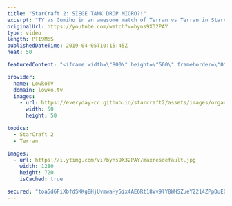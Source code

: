 ```yaml
---
title: "StarCraft 2: SIEGE TANK DROP MICRO?!"
excerpt: "TY vs Gumiho in an awesome match of Terran vs Terran in Starcraft 2. Subscribe for more videos: http://lowko.tv/youtube More StarCraft 2 casts: https://youtu.be/BfikSEkWzao  Terran vs Terran is a very complicated matchup. In this game, Gumiho showcases some very solid micro using unsieged Siege Tanks"
originalUrl: https://youtube.com/watch?v=byns9X32PAY
type: video
length: PT19M6S
publishedDateTime: 2019-04-05T10:15:45Z
heat: 50

featuredContent: "<iframe width=\"800\" height=\"500\" frameborder=\"0\" src=\"https://www.youtube.com/embed/byns9X32PAY\" allow=\"accelerometer; autoplay; encrypted-media; gyroscope; picture-in-picture\" allowfullscreen></iframe>"

provider:
  name: LowkoTV
  domain: lowko.tv
  images:
    - url: https://everyday-cc.github.io/starcraft2/assets/images/organizations/lowko.tv-50x50.jpg
      width: 50
      height: 50

topics:
  - StarCraft 2
  - Terran

images:
  - url: https://i.ytimg.com/vi/byns9X32PAY/maxresdefault.jpg
    width: 1280
    height: 720
    isCached: true

secured: "toa5d6FiXbfdSKKgBHjUvmwaHy5ix4AE6Rt18Vv9lY8WHSZueY2214ZPpDuEO/vr0Grn6e1qOA2dPIMGkD/lKFBJQgn5Tj8Iw7hNWmoziPG6mJrTB0ifz1F5XU5sIoo/IWTR6P7F64EcLVZRfSOWzf7AgNc8yWZg8YbJKBw8zQLSOxCZu34Zd0i8luPoeE3RObSdw6Uyz2NP92x96uVa7xMTiD4orWBE3u9iST1SFKTCkJXx6r2SyaeqxO6qFJ6F86b7/N4+BbkmBL/1ZZFgkQA4xCs3uiPFILdqJ8bsV7fYWvUoiyjm5mjXtdSPWB+jf8zrl3gjSSdBsDqQHMMhKkS2qy5uI5uLLibQe1FWu3OKZTYuft8Wi4LIxEAj8dr6EC4CUEALt963mboO8Dw/uZqp9feavsIYRD1G4nngUfM=;OIx4M9RJa7kC0Z2LoGtaOQ=="
---
```


